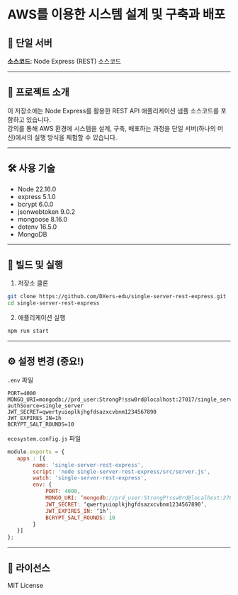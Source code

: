 # AWS를 이용한 시스템 설계 및 구축과 배포

## 🏁 단일 서버
**소스코드**: Node Express (REST) 소스코드

---

## 📖 프로젝트 소개
이 저장소에는 Node Express를 활용한 REST API 애플리케이션 샘플 소스코드를 포함하고 있습니다.  
강의를 통해 AWS 환경에 시스템을 설계, 구축, 배포하는 과정을 단일 서버(하나의 머신)에서의 실행 방식을 체험할 수 있습니다.

---

## 🛠️ 사용 기술
- Node 22.16.0
- express 5.1.0
- bcrypt 6.0.0
- jsonwebtoken 9.0.2
- mongoose 8.16.0
- dotenv 16.5.0
- MongoDB

---

## 🚀 빌드 및 실행
1. 저장소 클론  
```bash
git clone https://github.com/DXers-edu/single-server-rest-express.git
cd single-server-rest-express
```

2. 애플리케이션 실행  
```bash
npm run start
```

---

## ⚙️ 설정 변경 (중요!)

`.env` 파일

```properties
PORT=4000
MONGO_URI=mongodb://prd_user:StrongP!ssw0rd@localhost:27017/single_server?authSource=single_server
JWT_SECRET=qwertyuioplkjhgfdsazxcvbnm1234567890
JWT_EXPIRES_IN=1h
BCRYPT_SALT_ROUNDS=10
```

`ecosystem.config.js` 파일

```javascript
module.exports = {
   apps : [{
        name: 'single-server-rest-express',
        script: 'node single-server-rest-express/src/server.js',
        watch: 'single-server-rest-express',
        env: {
            PORT: 4000,
            MONGO_URI: ‘mongodb://prd_user:StrongP!ssw0rd@localhost:27017/single_server?authSource=single_server’,
            JWT_SECRET: ‘qwertyuioplkjhgfdsazxcvbnm1234567890’,
            JWT_EXPIRES_IN: ‘1h’,
            BCRYPT_SALT_ROUNDS: 10
        }
   }]
};
```

---

## 📜 라이선스
MIT License  
